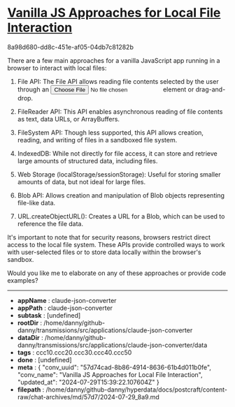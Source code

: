 # [Vanilla JS Approaches for Local File Interaction](https://claude.ai/chat/57d74cad-8b86-4914-8636-61b4d011b0fe)

8a98d680-dd8c-451e-af05-04db7c81282b

 There are a few main approaches for a vanilla JavaScript app running in a browser to interact with local files:

1. File API:
The File API allows reading file contents selected by the user through an <input type="file"> element or drag-and-drop.

2. FileReader API:
This API enables asynchronous reading of file contents as text, data URLs, or ArrayBuffers.

3. FileSystem API:
Though less supported, this API allows creation, reading, and writing of files in a sandboxed file system.

4. IndexedDB:
While not directly for file access, it can store and retrieve large amounts of structured data, including files.

5. Web Storage (localStorage/sessionStorage):
Useful for storing smaller amounts of data, but not ideal for large files.

6. Blob API:
Allows creation and manipulation of Blob objects representing file-like data.

7. URL.createObjectURL():
Creates a URL for a Blob, which can be used to reference the file data.

It's important to note that for security reasons, browsers restrict direct access to the local file system. These APIs provide controlled ways to work with user-selected files or to store data locally within the browser's sandbox.

Would you like me to elaborate on any of these approaches or provide code examples?

---

* **appName** : claude-json-converter
* **appPath** : claude-json-converter
* **subtask** : [undefined]
* **rootDir** : /home/danny/github-danny/transmissions/src/applications/claude-json-converter
* **dataDir** : /home/danny/github-danny/transmissions/src/applications/claude-json-converter/data
* **tags** : ccc10.ccc20.ccc30.ccc40.ccc50
* **done** : [undefined]
* **meta** : {
  "conv_uuid": "57d74cad-8b86-4914-8636-61b4d011b0fe",
  "conv_name": "Vanilla JS Approaches for Local File Interaction",
  "updated_at": "2024-07-29T15:39:22.107604Z"
}
* **filepath** : /home/danny/github-danny/hyperdata/docs/postcraft/content-raw/chat-archives/md/57d7/2024-07-29_8a9.md